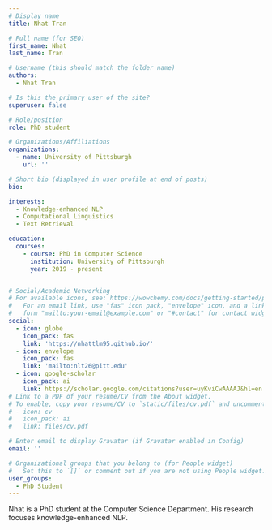```yaml
---
# Display name
title: Nhat Tran

# Full name (for SEO)
first_name: Nhat
last_name: Tran

# Username (this should match the folder name)
authors:
  - Nhat Tran

# Is this the primary user of the site?
superuser: false

# Role/position
role: PhD student

# Organizations/Affiliations
organizations:
  - name: University of Pittsburgh
    url: ''

# Short bio (displayed in user profile at end of posts)
bio: 

interests:
  - Knowledge-enhanced NLP
  - Computational Linguistics
  - Text Retrieval

education:
  courses:
    - course: PhD in Computer Science
      institution: University of Pittsburgh
      year: 2019 - present


# Social/Academic Networking
# For available icons, see: https://wowchemy.com/docs/getting-started/page-builder/#icons
#   For an email link, use "fas" icon pack, "envelope" icon, and a link in the
#   form "mailto:your-email@example.com" or "#contact" for contact widget.
social:
  - icon: globe
    icon_pack: fas
    link: 'https://nhattlm95.github.io/'
  - icon: envelope
    icon_pack: fas
    link: 'mailto:nlt26@pitt.edu'
  - icon: google-scholar
    icon_pack: ai
    link: https://scholar.google.com/citations?user=uyKviCwAAAAJ&hl=en
# Link to a PDF of your resume/CV from the About widget.
# To enable, copy your resume/CV to `static/files/cv.pdf` and uncomment the lines below.
# - icon: cv
#   icon_pack: ai
#   link: files/cv.pdf

# Enter email to display Gravatar (if Gravatar enabled in Config)
email: ''

# Organizational groups that you belong to (for People widget)
#   Set this to `[]` or comment out if you are not using People widget.
user_groups:
  - PhD Student
---
```

Nhat is a PhD student at the Computer Science Department. His research focuses knowledge-enhanced NLP.